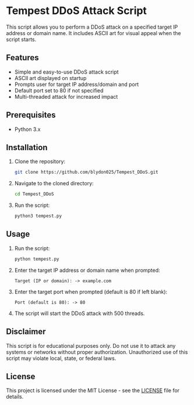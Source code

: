 # Tempest DDoS Attack Script

This script allows you to perform a DDoS attack on a specified target IP address or domain name. It includes ASCII art for visual appeal when the script starts.

## Features

- Simple and easy-to-use DDoS attack script
- ASCII art displayed on startup
- Prompts user for target IP address/domain and port
- Default port set to 80 if not specified
- Multi-threaded attack for increased impact

## Prerequisites

- Python 3.x

## Installation

1. Clone the repository:

    ```bash
    git clone https://github.com/blydon025/Tempest_DDoS.git
    ```

2. Navigate to the cloned directory:

    ```bash
    cd Tempest_DDoS
    ```

3. Run the script:

    ```bash
    python3 tempest.py
    ```

## Usage

1. Run the script:

    ```bash
    python tempest.py
    ```

2. Enter the target IP address or domain name when prompted:

    ```
    Target (IP or domain): -> example.com
    ```

3. Enter the target port when prompted (default is 80 if left blank):

    ```
    Port (default is 80): -> 80
    ```

4. The script will start the DDoS attack with 500 threads.

## Disclaimer

This script is for educational purposes only. Do not use it to attack any systems or networks without proper authorization. Unauthorized use of this script may violate local, state, or federal laws.


## License

This project is licensed under the MIT License - see the [LICENSE](LICENSE) file for details.

